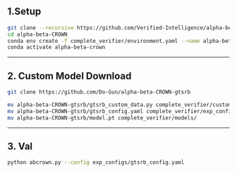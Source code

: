 ## 1.Setup

```bash
git clone --recursive https://github.com/Verified-Intelligence/alpha-beta-CROWN.git
cd alpha-beta-CROWN
conda env create -f complete_verifier/environment.yaml --name alpha-beta-crown
conda activate alpha-beta-crown


```
---

## 2. Custom Model Download

```bash
git clone https://github.com/Do-Gun/alpha-beta-CROWN-gtsrb

mv alpha-beta-CROWN-gtsrb/gtsrb_custom_data.py complete_verifier/custom/
mv alpha-beta-CROWN-gtsrb/gtsrb_config.yaml complete_verifier/exp_configs/
mv alpha-beta-CROWN-gtsrb/model.pt complete_verifier/models/
```
---

## 3. Val
```bash
python abcrown.py --config exp_configs/gtsrb_config.yaml
```
